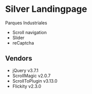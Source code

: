 # Silver Landingpage
Parques Industriales

- Scroll navigation
- Slider
- reCaptcha

## Vendors
- jQuery v3.7.1
- ScrollMagic v2.0.7
- ScrollToPlugin v3.13.0
- Flickity v2.3.0

